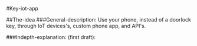 #Key-iot-app
<br/>

##The-idea
###General-description:
Use your phone, instead of a doorlock key, through IoT devices's, custom phone app, and API's.
<br/>

###Indepth-explanation:
(first draft):<br/>
